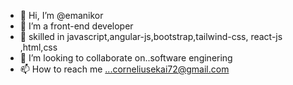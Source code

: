 - 👋 Hi, I’m @emanikor
- 👀 I’m a front-end developer
- 🌱 skilled in javascript,angular-js,bootstrap,tailwind-css, react-js ,html,css
- 💞️ I’m looking to collaborate on..software enginering
- 📫 How to reach me ...corneliusekai72@gmail.com

<!---
emanikor/emanikor is a ✨ special ✨ repository because its `README.md` (this file) appears on your GitHub profile.
You can click the Preview link to take a look at your changes.
--->
